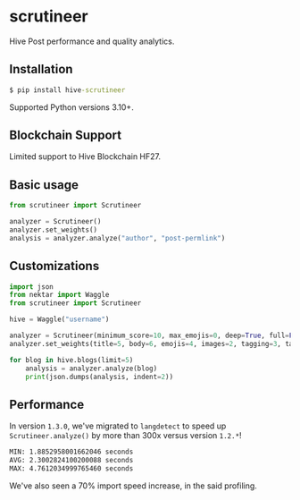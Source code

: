 # scrutineer
Hive Post performance and quality analytics.

## Installation

```cmd
$ pip install hive-scrutineer
```

Supported Python versions 3.10+.

## Blockchain Support
Limited support to Hive Blockchain HF27.

## Basic usage

```python
from scrutineer import Scrutineer

analyzer = Scrutineer()
analyzer.set_weights()
analysis = analyzer.analyze("author", "post-permlink")
```

## Customizations

```python
import json
from nektar import Waggle
from scrutineer import Scrutineer

hive = Waggle("username")

analyzer = Scrutineer(minimum_score=10, max_emojis=0, deep=True, full=False)
analyzer.set_weights(title=5, body=6, emojis=4, images=2, tagging=3, tags=1)

for blog in hive.blogs(limit=5)
    analysis = analyzer.analyze(blog)
    print(json.dumps(analysis, indent=2))
```

## Performance
In version `1.3.0`, we've migrated to `langdetect` to speed up `Scrutineer.analyze()` by more than 300x versus version `1.2.*`!
```cmd
MIN: 1.8852958001662046 seconds
AVG: 2.3002824100200088 seconds
MAX: 4.7612034999765460 seconds
```
We've also seen a 70% import speed increase, in the said profiling.